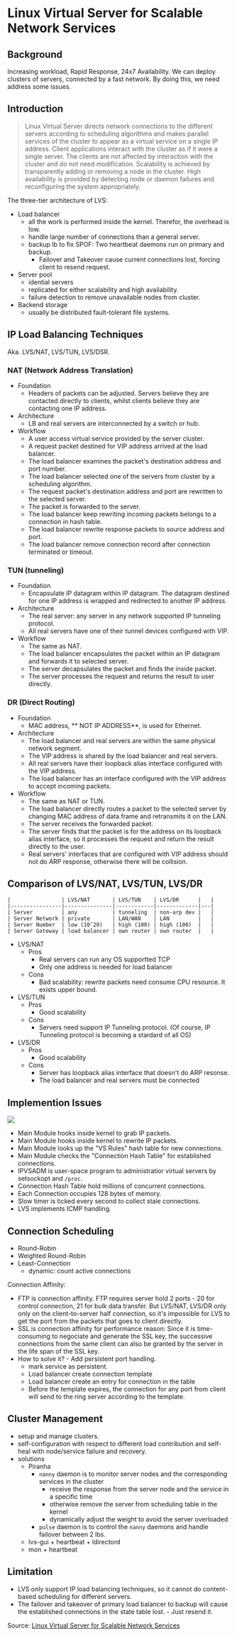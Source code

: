 # Linux Virtual Server for Scalable Network Services

## Background

Increasing workload, Rapid Response, 24x7 Availability.
We can deploy clusters of servers, connected by a fast network.
By doing this, we need address some issues.

## Introduction

> Linux Virtual Server directs network connections to the
> different servers according to scheduling algorithms and
> makes parallel services of the cluster to appear as a virtual
> service on a single IP address. Client applications
> interact with the cluster as if it were a single server. The
> clients are not affected by interaction with the cluster
> and do not need modification. Scalability is achieved by
> transparently adding or removing a node in the cluster.
> High availability is provided by detecting node or daemon
> failures and reconfiguring the system appropriately.

The three-tier architecture of LVS:

- Load balancer
    - all the work is performed inside the kernel. Therefor, the overhead is low.
    - handle large number of connections than a general server.
    - backup lb to fix SPOF: Two heartbeat daemons run on primary and backup.
        - Failover and Takeover cause current connections lost, forcing client to resend request.
- Server pool
    - idential servers
    - replicated for either scalability and high availability.
    - failure detection to remove unavailable nodes from cluster.
- Backend storage
    - usually be distributed fault-tolerant file systems.

## IP Load Balancing Techniques

Aka. LVS/NAT, LVS/TUN, LVS/DSR.

### NAT (Network Address Translation)

- Foundation
    - Headers of packets can be adjusted. Servers believe they are contacted directly to clients, whilst clients believe they are contacting one IP address.
- Architecture
    - LB and real servers are interconnected by a switch or hub.
- Workflow
    - A user access virtual service  provided by the server cluster.
    - A request packet destined for VIP address arrived at the load balancer.
    - The load balancer examines the packet's destination address and port number.
    - The load balancer selected one of the servers from cluster by a scheduling algorithm.
    - The request packet's destination address and port are rewritten to the selected server.
    - The packet is forwarded to the server.
    - The load balancer keep rewriting incoming packets belongs to a connection in hash table.
    - The load balancer rewrite response packets to source address and port.
    - The load balancer remove connection record after connection terminated or timeout.

### TUN (tunneling)

- Foundation
    - Encapsulate IP datagram within IP datagram. The datagram destined for one IP address is wrapped and redirected to another IP address.
- Architecture
    - The real server: any server in any network supported IP tunneling protocol.
    - All real servers have one of their tunnel devices configured with VIP.
- Workflow
    - The same as NAT.
    - The load balancer encapsulates the packet within an IP datagram and forwards it to selected server.
    - The server decapsulates the packet and finds the inside packet.
    - The server processes the request and returns the result to user directly.

### DR (Direct Routing)

- Foundation
    - MAC address, ** NOT IP ADDRESS**, is used for Ethernet.
- Architecture
    - The load balancer and real servers are within the same physical network segment.
    - The VIP address is shared by the load balancer and real servers.
    - All real servers have their loopback alias interface configured with the VIP address.
    - The load balancer has an interface configured with the VIP address to accept incoming packets.
- Workflow
    - The same as NAT or TUN.
    - The load balancer directly routes a packet to the selected server by changing MAC address of data frame and retransmits it on the LAN.
    - The server receives the forwarded packet.
    - The server finds that the packet is for the address on its loopback alias interface, so it processes the request and return the result directly to the user.
    - Real servers' interfaces that are configured with VIP address should not do ARP response, otherwise there will be collision.

## Comparison of LVS/NAT, LVS/TUN, LVS/DR

    |                | LVS/NAT       | LVS/TUN    | LVS/DR      |   |
    |----------------|---------------|------------|-------------|---|
    | Server         | any           | tunneling  | non-arp dev |   |
    | Server Network | private       | LAN/WAN    | LAN         |   |
    | Server Number  | low (10˜20)   | high (100) | high (100)  |   |
    | Server Gateway | load balancer | own router | own router  |   |

- LVS/NAT
    - Pros
        - Real servers can run any OS supportted TCP
        - Only one address is needed for load balancer
    - Cons
        - Bad scalability: rewrite packets need consume CPU resource. It exists upper bound.
- LVS/TUN
    - Pros
        - Good scalability
    - Cons
        - Servers need support IP Tunneling protocol. (Of course, IP Tunneling protocol is becoming a stardard of all OS)
- LVS/DR
    - Pros
        - Good scalability
    - Cons
        - Server has loopback alias interface that doesn't do ARP resonse.
        - The load balancer and real servers must be connected

## Implemention Issues

![](http://g.gravizo.com/g?%20digraph%20G%20{%20%22VS%20Schedule%20&%20Control%20Module%22%20-%3E%20%22VS%20Rules%20Table%22;%20%22VS%20Schedule%20&%20Control%20Module%22%20-%3E%20%22Connection%20Hash%20Table%22;%20%22VS%20Schedule%20&%20Control%20Module%22%20-%3E%20IPVSADM;%20IPVSADM%20-%3E%20%22VS%20Schedule%20&%20Control%20Module%22;%20})

- Main Module hooks inside kernel to grab IP packets.
- Main Module hooks inside kernel to rewrite IP packets.
- Main Module looks up the "VS Rules" hash table for new connections.
- Main Module checks the "Connection Hash Table" for established connections.
- IPVSADM is user-space program to administratior virtual servers by setsockopt and `/proc`.
- Connection Hash Table hold millions of concurrent connections.
- Each Connection occupies 128 bytes of memory.
- Slow timer is ticked every second to collect stale connections.
- LVS implements ICMP handling.

## Connection Scheduling

- Round-Robin
- Weighted Round-Robin
- Least-Connection
    - dynamic: count active connections

Connection Affinity:

- FTP is connection affinity. FTP requires server hold 2 ports - 20 for control connection, 21 for bulk data transfer. But LVS/NAT, LVS/DR only only on the client-to-server half connection, so it's impossible for LVS to get the port from the packets that goes to client directly.
- SSL is connection affinity for performance reason: Since it is time-consuming to negociate and generate the SSL key, the successive connections from the same client can also be granted by the server in the life span of the SSL key.
- How to solve it? - Add persistent port handling.
    - mark service as persistent.
    - Load balancer create connection template
    - Load balancer create an entry for connection in the table
    - Before the template expires, the connection for any port from client will send to the ring server according to the template.

## Cluster Management

- setup and manage clusters.
- self-configuration with respect to different load contribution and self-heal with node/service failure and recovery.
- solutions
    - Piranha
        - `nanny` daemon is to monitor server nodes and the corresponding services in the cluster
            - receive the response from the server node and the service in a specific time
            - otherwise remove the server from scheduling table in the kernel
            - dynamically adjust the weight to avoid the server overloaded
        - `pulse` daemon is to control the `nanny` daemons and handle failover between 2 lbs.
    - lvs-gui + heartbeat + ldirectord
    - mon + heartbeat

## Limitation

- LVS only support IP load balancing techniques, so it cannot do content-based scheduling for different servers.
- The failover and takeover of primary load balancer to backup will cause the established connections in the state table lost. - Just resend it.

Source: [Linux Virtual Server for Scalable Network Services](http://www.linuxvirtualserver.org/ols/lvs.pdf)
